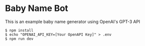 # Baby Name Bot

This is an example baby name generator using OpenAI's GPT-3 API

```
$ npm install
$ echo "OPENAI_API_KEY=[Your OpenAPI Key]" > .env
$ npm run dev
```
